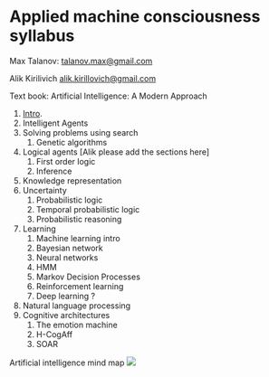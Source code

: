 # Applied machine consciousness syllabus

Max Talanov: talanov.max@gmail.com

Alik Kirilivich alik.kirillovich@gmail.com

Text book: Artificial Intelligence: A Modern Approach 

1. [Intro](intro.md).
1. Intelligent Agents
1. Solving problems using search
   1. Genetic algorithms
1. Logical agents [Alik please add the sections here]
   1. First order logic
   1. Inference 
1. Knowledge representation
1. Uncertainty 
   1. Probabilistic logic
   1. Temporal probabilistic logic
   1. Probabilistic reasoning 
1. Learning
   1. Machine learning intro
   1. Bayesian network
   1. Neural networks
   1. HMM
   1. Markov Decision Processes
   1. Reinforcement learning
   1. Deep learning ?
1. Natural language processing
1. Cognitive architectures
   1. The emotion machine
   1. H-CogAff
   1. SOAR
   

Artificial intelligence mind map
![](https://upload.wikimedia.org/wikipedia/commons/thumb/d/de/Complex_systems_organizational_map.jpg/1024px-Complex_systems_organizational_map.jpg)
